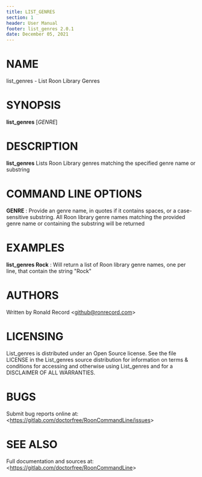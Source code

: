 ```yaml
---
title: LIST_GENRES
section: 1
header: User Manual
footer: list_genres 2.0.1
date: December 05, 2021
---
```

# NAME
list_genres - List Roon Library Genres

# SYNOPSIS
**list_genres** [*GENRE*]

# DESCRIPTION
**list_genres** Lists Roon Library genres matching the specified genre name or substring

# COMMAND LINE OPTIONS
**GENRE**
: Provide an genre name, in quotes if it contains spaces, or a case-sensitive substring. All Roon library genre names matching the provided genre name or containing the substring will be returned

# EXAMPLES
**list_genres Rock**
: Will return a list of Roon library genre names, one per line, that contain the string "Rock"

# AUTHORS
Written by Ronald Record &lt;github@ronrecord.com&gt;

# LICENSING
List_genres is distributed under an Open Source license.
See the file LICENSE in the List_genres source distribution
for information on terms &amp; conditions for accessing and
otherwise using List_genres and for a DISCLAIMER OF ALL WARRANTIES.

# BUGS
Submit bug reports online at: &lt;https://gitlab.com/doctorfree/RoonCommandLine/issues&gt;

# SEE ALSO
Full documentation and sources at: &lt;https://gitlab.com/doctorfree/RoonCommandLine&gt;

